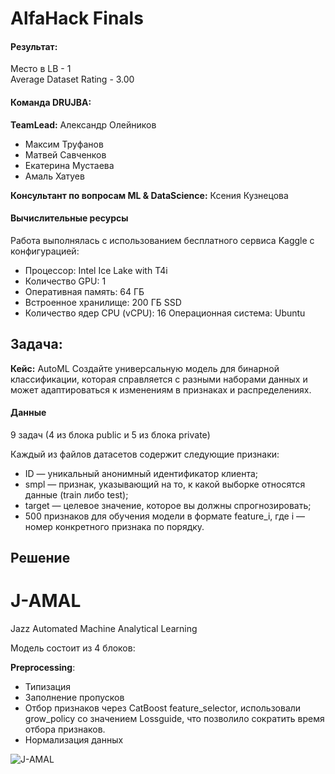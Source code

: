 # AlfaHack Finals

#### Результат:
Место в LB - 1 \
Average Dataset Rating - 3.00

#### Команда DRUJBA:
**TeamLead:** Александр Олейников
- Максим Труфанов
- Матвей Савченков
- Екатерина Мустаева
- Амаль Хатуев

**Консультант по вопросам ML & DataScience:** Ксения Кузнецова

#### Вычислительные ресурсы
Работа выполнялась с использованием бесплатного сервиса Kaggle с конфигурацией:
- Процессор: Intel Ice Lake with T4i
- Количество GPU: 1
- Оперативная память: 64 ГБ
- Встроенное хранилище: 200 ГБ SSD
- Количество ядер CPU (vCPU): 16
 Операционная система: Ubuntu

## Задача:
**Кейс:** AutoML
Создайте универсальную модель для бинарной классификации, которая справляется с разными наборами данных и может адаптироваться к изменениям в признаках и распределениях.

#### Данные
9 задач (4 из блока public и 5 из блока private)

Каждый из файлов датасетов содержит следующие признаки:
- ID — уникальный анонимный идентификатор клиента;
- smpl — признак, указывающий на то, к какой выборке относятся данные (train либо test);
- target — целевое значение, которое вы должны спрогнозировать;
- 500 признаков для обучения модели в формате feature_i, где i — номер конкретного признака по порядку.

## Решение

# J-AMAL
Jazz Automated Machine Analytical Learning

Модель состоит из 4 блоков:

**Preprocessing**:
- Типизация
- Заполнение пропусков
- Отбор признаков через CatBoost feature_selector, использовали grow_policy со значением Lossguide, что позволило сократить время отбора признаков.
- Нормализация данных

![J-AMAL](https://github.com/user-attachments/assets/d3456271-49c5-4a75-ac4e-a81a9ac14e8f)
